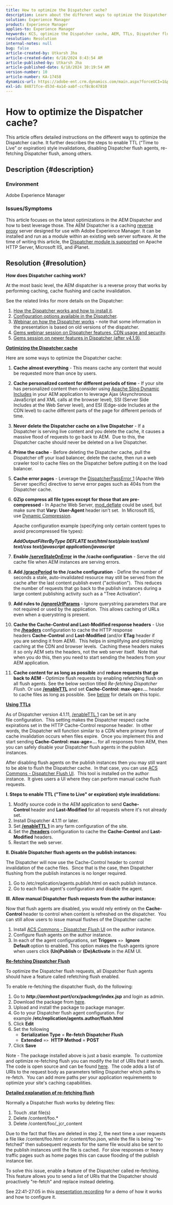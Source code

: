 ```yaml
---
title: How to optimize the Dispatcher cache?
description: Learn about the different ways to optimize the Dispatcher cache, including enabling TTL, disabling Dispatcher flush agents, etc.
solution: Experience Manager
product: Experience Manager
applies-to: Experience Manager
keywords: KCS, optimize the Dispatcher cache, AEM, TTLs, Dispatcher flush
resolution: Resolution
internal-notes: null
bug: false
article-created-by: Utkarsh Jha
article-created-date: 6/18/2024 8:43:54 AM
article-published-by: Utkarsh Jha
article-published-date: 6/18/2024 10:19:54 AM
version-number: 10
article-number: KA-17458
dynamics-url: https://adobe-ent.crm.dynamics.com/main.aspx?forceUCI=1&pagetype=entityrecord&etn=knowledgearticle&id=f3264ae3-4e2d-ef11-840b-6045bd06eea5
exl-id: 84871fce-d53d-4a1d-aabf-ccf8c8c47810
---
```

# How to optimize the Dispatcher cache?


This article offers detailed instructions on the different ways to optimize the Dispatcher cache. It further describes the steps to enable TTL (“Time to Live” or expiration) style invalidations, disabling Dispatcher flush agents, re-fetching Dispatcher flush, among others.

## Description {#description}


### <b>Environment</b>

Adobe Experience Manager



### <b>Issues/Symptoms</b>

This article focuses on the latest optimizations in the AEM Dispatcher and how to best leverage those. The AEM Dispatcher is a caching [reverse proxy](https://stackoverflow.com/questions/224664/difference-between-proxy-server-and-reverse-proxy-server) server designed for use with Adobe Experience Manager. It can be installed and run as a module within an existing web server software. At the time of writing this article, the [Dispatcher module is supported](https://experienceleague.adobe.com/docs/experience-manager-dispatcher/using/getting-started/dispatcher-install.html) on Apache HTTP Server, Microsoft IIS, and iPlanet.


## Resolution {#resolution}


<b>How does Dispatcher caching work?</b>

At the most basic level, the AEM dispatcher is a reverse proxy that works by performing caching, cache flushing and cache invalidation.

See the related links for more details on the Dispatcher:

1. [How the Dispatcher works and how to install it](https://experienceleague.adobe.com/docs/experience-manager-dispatcher/using/dispatcher.html).
2. [Configuration options available in the Dispatcher](https://experienceleague.adobe.com/docs/experience-manager-dispatcher/using/configuring/dispatcher-configuration.html).
3. [Webinar on how the Dispatcher works](https://github.com/cqsupport/webinar-dispatchercache) - note that some information in the presentation is based on old versions of the dispatcher.
4. [Gems webinar session on Dispatcher features, CDN usage and security](https://experienceleague.adobe.com/docs/experience-manager-gems-events/gems/gems2015/aem-dispatcher-caching-new-features-and-optimizations.html).
5. [Gems session on newer features in Dispatcher (after v4.1.9)](https://experienceleague.adobe.com/docs/experience-manager-gems-events/gems/gems2014/aem-dispatcher.html).


<u><b>Optimizing the Dispatcher cache</b></u>

Here are some ways to optimize the Dispatcher cache:

1. <b>Cache almost everything</b> - This means cache any content that would be requested more than once by users.
2. <b>Cache personalized content for different periods of time</b> - If your site has personalized content then consider using [Apache Sling Dynamic Includes](https://experienceleague.adobe.com/docs/experience-manager-learn/foundation/development/set-up-sling-dynamic-include.html) in your AEM application to leverage Ajax (Asynchronous JavaScript and XML calls at the browser level), SSI (Server Side Includes at the Web Server level), and ESI (Edge-side Includes at the CDN level) to cache different parts of the page for different periods of time.
3. <b>Never delete the Dispatcher cache on a live Dispatcher</b> - If a Dispatcher is serving live content and you delete the cache, it causes a massive flood of requests to go back to AEM.  Due to this, the Dispatcher cache should never be deleted on a live Dispatcher.
4. <b>Prime the cache </b>- Before deleting the Dispatcher cache, pull the Dispatcher off your load balancer, delete the cache, then run a web crawler tool to cache files on the Dispatcher before putting it on the load balancer.
5. <b>Cache error pages</b> - Leverage the [DispatcherPassError 1](https://helpx.adobe.com/experience-manager/dispatcher/using/dispatcher-install.html#ApacheWebServer)<b> </b>(Apache Web Server specific) directive to serve error pages such as 404s from the Dispatcher cache.
6. <b>GZip compress all file types except for those that are pre-compressed </b>- In Apache Web Server, [mod_deflate](https://httpd.apache.org/docs/2.4/mod/mod_deflate.html) could be used, but make sure that <b>Vary: User-Agent </b>header<b> </b>isn't set.  In Microsoft IIS, use [Dynamic Compression](https://learn.microsoft.com/en-us/iis/configuration/system.webserver/httpcompression/).

    Apache configuration example (specifying only certain content types to avoid precompressed file types):

    <b>*AddOutputFilterByType DEFLATE text/html text/plain text/xml text/css text/javascript application/javascript</b>*
7. <b>Enable [/serveStaleOnError](https://helpx.adobe.com/experience-manager/kb/ServeStaleContentOnError.html)</b> <b>in the /cache configuration</b> - Serve the old cache file when AEM instances are serving errors.
8. <b>Add [/gracePeriod](https://docs.adobe.com/content/help/en/experience-manager-dispatcher/using/configuring/dispatcher-configuration.html#configuring-the-dispatcher-cache-cache)</b> <b>to the /cache configuration</b> - Define the number of seconds a stale, auto-invalidated resource may still be served from the cache after the last content publish event ("activation").  This reduces the number of requests that go back to the publish instances during a large content publishing activity such as a "Tree Activation".
9. <b>Add rules to [/ignoreUrlParams](https://helpx.adobe.com/experience-manager/dispatcher/using/dispatcher-configuration.html#IgnoringURLParameters)</b> - Ignore querystring parameters that are not required or used by the application.  This allows caching of URLs even when a querystring is present.
10. <b>Cache the Cache-Control and Last-Modified response headers</b> - Use the<b> [/headers](https://helpx.adobe.com/experience-manager/dispatcher/using/dispatcher-configuration.html#CachingHTTPResponseHeaders)</b> configuration to cache the HTTP response headers <b>Cache-Control</b> and <b>Last-Modified </b>(and/or <b>ETag</b> header if you are sending it from AEM).  This helps in simplifying and optimizing caching at the CDN and browser levels.  Caching these headers makes it so only AEM sets the headers, not the web server itself.  Note that when you do this, then you need to start sending the headers from your AEM application.
11. <b>Cache content for as long as possible</b> and <b>reduce requests that go back to AEM</b> - Optimize flush requests by enabling refetching flush on all flush agents. See the below section titled *Re-fetching Dispatcher Flush*. Or use [<b>/enableTTL</b>](https://experienceleague.adobe.com/docs/experience-manager-dispatcher/using/configuring/dispatcher-configuration.html?lang=en#configuring-time-based-cache-invalidation-enablettl) and set <b>Cache-Control: max-age=...</b> header to cache files as long as possible.  See [below](https://experienceleague.adobe.com/docs/experience-manager-dispatcher/using/configuring/dispatcher-configuration.html?lang=en#configuring-time-based-cache-invalidation-enablettl) for details on this topic.


<u><b>Using TTLs</b></u>

As of Dispatcher version 4.1.11, [/enableTTL 1](https://experienceleague.adobe.com/docs/experience-manager-dispatcher/using/configuring/dispatcher-configuration.html?lang=en#configuring-time-based-cache-invalidation-enablettl) can be set in any file configuration.  This setting makes the Dispatcher respect cache expirations set in the HTTP Cache-Control response header.  In other words, the Dispatcher will function similar to a CDN where primary form of cache invalidation occurs when files expire.  Once you implement this and start sending <b>Cache-Control: max-age=... </b>for all responses from AEM, then you can safely disable your Dispatcher flush agents in the publish instances.

After disabling flush agents on the publish instances then you may still want to be able to flush the Dispatcher cache.  In that case, you can use [ACS Commons - Dispatcher Flush UI](https://adobe-consulting-services.github.io/acs-aem-commons/features/dispatcher-flush-ui/index.html).  This tool is installed on the author instance.  It gives users a UI where they can perform manual cache flush requests.

<b>I. Steps to enable TTL ("Time to Live" or expiration) style invalidations:</b>

1. Modify source code in the AEM application to send <b>Cache-Control </b>header and <b>Last-Modified </b>for all requests where it's not already set.
2. Install Dispatcher 4.1.11 or later.
3. Set <b>[/enableTTL 1](https://helpx.adobe.com/experience-manager/dispatcher/using/dispatcher-configuration.html#ConfiguringTimeBasedCacheInvalidationenableTTL)</b> in any farm configuration of the site.
4. Set the <b>[/headers](https://helpx.adobe.com/experience-manager/dispatcher/using/dispatcher-configuration.html#CachingHTTPResponseHeaders) </b>configuration to cache the <b>Cache-Control</b> and <b>Last-Modified</b> headers.
5. Restart the web server.


<b>II. Disable Dispatcher flush agents on the publish instances:</b>

The Dispatcher will now use the Cache-Control header to control invalidation of the cache files.  Since that is the case, then Dispatcher flushing from the publish instances is no longer required.

1. Go to /etc/replication/agents.publish.html on each publish instance.
2. Go to each flush agent's configuration and disable the agent.


<b>III. Allow manual Dispatcher flush requests from the author instance:</b>

Now that flush agents are disabled, you would rely entirely on the <b>Cache-Control </b>header to control when content is refreshed on the dispatcher.  You can still allow users to issue manual flushes of the Dispatcher cache:

1. Install [ACS Commons - Dispatcher Flush UI](https://adobe-consulting-services.github.io/acs-aem-commons/features/dispatcher-flush-ui/index.html) on the author instance.
2. Configure flush agents on the author instance.
3. In each of the agent configurations, set <b>Triggers</b> =`>`  <b>Ignore Default </b>option to enabled. This option makes the flush agents ignore when users click <b>(Un)Publish </b>or <b>(De)Activate</b> in the AEM UI.


<u><b>Re-fetching Dispatcher Flush</b></u>

To optimize the Dispatcher flush requests, all Dispatcher flush agents should have a feature called refetching flush enabled.

To enable re-fetching the dispatcher flush, do the following:

1. Go to <b>*http://aemhost:port*/crx/packmgr/index.jsp</b> and login as admin.
2. Download the package from [here](https://github.com/cqsupport/webinar-dispatchercache/blob/master/packages/dispatcher-flush-refetch-samplecode-1.0.zip?raw=true).
3. Upload and install the package to package manager.
4. Go to your Dispatcher flush agent configuration. For example <b>/etc/replication/agents.author/flush.html</b>
5. Click <b>Edit</b>
6. Set the following
    - <b>Serialization Type</b> = <b>Re-fetch Dispatcher Flush</b>
    - <b>Extended</b> =`>`  <b>HTTP Method</b> = <b>POST</b>
7. Click <b>Save</b>


Note - The package installed above is just a basic example.  To customize and optimize re-fetching flush you can modify the list of URIs that it sends.  The code is open source and can be found [here](https://github.com/cqsupport/webinar-dispatchercache/tree/master/src/refetching-flush-agent/refetch-bundle).  The code adds a list of URIs to the request body as parameters telling Dispatcher which paths to re-fetch.  You can add more paths per your application requirements to optimize your site's caching capabilities.

<u><b>Detailed explanation of re-fetching flush</b></u>

Normally a Dispatcher flush works by deleting files:

1. Touch .stat file(s)
2. Delete /content/foo.\*
3. Delete /content/foo/_jcr_content


Due to the fact that files are deleted in step 2, the next time a user requests a file like /content/foo.html or /content/foo.json, while the file is being "re-fetched" then subsequent requests for the same file would also be sent to the publish instances until the file is cached.  For slow responses or heavy traffic pages such as home pages this can cause flooding of the publish instance tier.

To solve this issue, enable a feature of the Dispatcher called re-fetching.  This feature allows you to send a list of URIs that the Dispatcher should proactively "re-fetch" and replace instead deleting.

See 22:41-27:05 in this [presentation recording](https://my.adobeconnect.com/p7th2gf8k43) for a demo of how it works and how to configure it.
